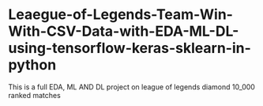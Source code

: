 # Leaegue-of-Legends-Team-Win-With-CSV-Data-with-EDA-ML-DL-using-tensorflow-keras-sklearn-in-python
This is a full EDA, ML AND DL project on league of legends diamond 10_000 ranked matches 
